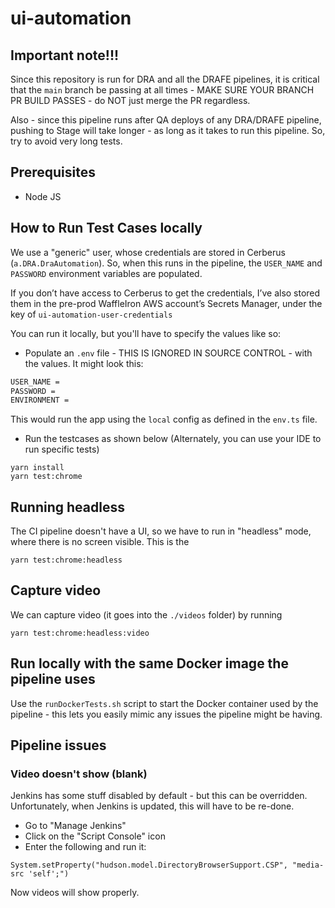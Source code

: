 # ui-automation

## Important note!!!

Since this repository is run for DRA and all the DRAFE pipelines, it is critical that
the `main` branch be passing at all times - MAKE SURE YOUR BRANCH PR BUILD PASSES - do NOT just
merge the PR regardless.

Also - since this pipeline runs after QA deploys of any DRA/DRAFE pipeline, pushing to Stage will take
longer - as long as it takes to run this pipeline. So, try to avoid very long tests.

## Prerequisites

- Node JS

## How to Run Test Cases locally

We use a "generic" user, whose credentials are stored in Cerberus (`a.DRA.DraAutomation`). So, when this
runs in the pipeline, the `USER_NAME` and `PASSWORD` environment variables are populated.

If you don’t have access to Cerberus to get the credentials, I’ve also stored them in the pre-prod
WaffleIron AWS account’s Secrets Manager, under the key of `ui-automation-user-credentials`

You can run it locally, but you'll have to specify the values like so:

- Populate an `.env` file - THIS IS IGNORED IN SOURCE CONTROL - with the values. It might look this:

```bash
USER_NAME = 
PASSWORD = 
ENVIRONMENT = 
```

This would run the app using the `local` config as defined in the `env.ts` file.

- Run the testcases as shown below (Alternately, you can use your IDE to run specific tests)

```
yarn install
yarn test:chrome
```

## Running headless

The CI pipeline doesn't have a UI, so we have to run in "headless" mode, where there is no screen visible. This is the

```
yarn test:chrome:headless
```

## Capture video

We can capture video (it goes into the `./videos` folder) by running

```
yarn test:chrome:headless:video
```

## Run locally with the same Docker image the pipeline uses
Use the `runDockerTests.sh` script to start the Docker container used by the pipeline - this lets you easily mimic any issues the pipeline might be having.

## Pipeline issues
### Video doesn't show (blank)

Jenkins has some stuff disabled by default - but this can be overridden. Unfortunately, when Jenkins is updated, this will have to be re-done.

- Go to "Manage Jenkins"
- Click on the "Script Console" icon
- Enter the following and run it:

```
System.setProperty("hudson.model.DirectoryBrowserSupport.CSP", "media-src 'self';")
```

Now videos will show properly.
